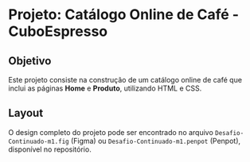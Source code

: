 # Projeto: Catálogo Online de Café - CuboEspresso

## Objetivo
Este projeto consiste na construção de um catálogo online de café que inclui as páginas **Home** e **Produto**, utilizando HTML e CSS. 

## Layout
O design completo do projeto pode ser encontrado no arquivo `Desafio-Continuado-m1.fig` (Figma) ou `Desafio-Continuado-m1.penpot` (Penpot), disponível no repositório.
